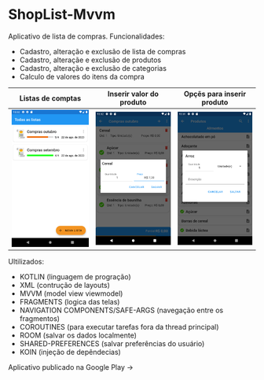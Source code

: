 # ShopList-Mvvm

Aplicativo de lista de compras.
Funcionalidades:
* Cadastro, alteração e exclusão de lista de compras
* Cadastro, alteraçãe e exclusão de produtos
* Cadastro, alteração e exclusão de categorias
* Calculo de valores do itens da compra

| Listas de comptas                   | Inserir valor do produto                         | Opçẽs para inserir produto                     |
|------------------------------------|--------------------------------------------------|------------------------------------------------|
| ![Screenshot](screen_shot/Screenshot_20230822_135051.png) | ![Screenshot](screen_shot/Screenshot_20230822_135223.png) | ![Screenshot](screen_shot/Screenshot_20230822_135159.png) |

Ultilizados:
* KOTLIN (linguagem de progração)
* XML (contrução de layouts)
* MVVM (model view viewmodel)
* FRAGMENTS (logica das telas)
* NAVIGATION COMPONENTS/SAFE-ARGS (navegação entre os fragmentos)
* COROUTINES (para executar tarefas fora da thread principal)
* ROOM (salvar os dados localmente)
* SHARED-PREFERENCES (salvar preferências do usuário)
* KOIN (injeção de depêndecias)

Aplicativo publicado na Google Play -> 
